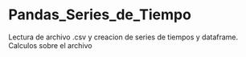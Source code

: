 # Pandas_Series_de_Tiempo
Lectura de archivo .csv y creacion de series de tiempos y dataframe. Calculos sobre el archivo
